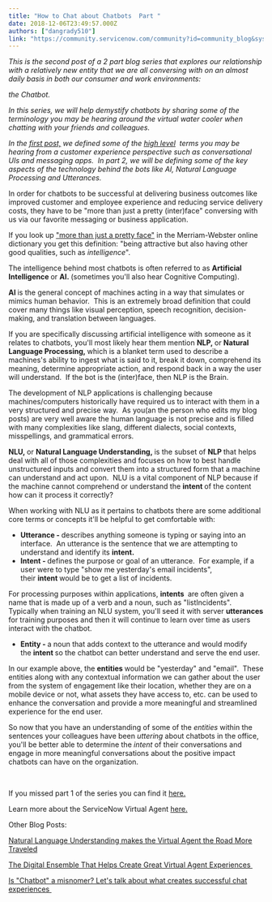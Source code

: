 ```yaml
---
title: "How to Chat about Chatbots  Part "
date: 2018-12-06T23:49:57.000Z
authors: ["dangrady510"]
link: "https://community.servicenow.com/community?id=community_blog&sys_id=3811fdd8dbd26308656a5583ca9619a8"
---
```

<p><em>This is the second post of a 2 part blog series that explores our relationship with a relatively new entity that we are all conversing with on an almost daily basis in both our consumer and work environments:</em></p>
<p><em>the Chatbot.</em></p>
<p><em>In this series, we will help demystify chatbots by sharing some of the terminology you may be hearing around the virtual water cooler when chatting with your friends and colleagues.</em></p>
<p><em>In the <a href="community?id&#61;community_blog&amp;sys_id&#61;6c675dcddb21a300fa192183ca9619b1" target="_blank" rel="noopener noreferrer nofollow">first post,</a> we defined some of the <span style="text-decoration: underline;">high level</span>  terms you may be hearing from a customer experience perspective such as conversational UIs and messaging apps.  In part 2, we will be defining some of the key aspects of the technology behind the bots like AI, Natural Language Processing and Utterances.</em></p>
<p>In order for chatbots to be successful at delivering business outcomes like improved customer and employee experience and reducing service delivery costs, they have to be &#34;more than just a pretty (inter)face&#34; conversing with us via our favorite messaging or business application.</p>
<p>If you look up <a href="https://www.merriam-webster.com/dictionary/more%20than%20just%20a%20pretty%20face" target="_blank" rel="noopener noreferrer nofollow">&#34;more than just a pretty face&#34;</a> in the Merriam-Webster online dictionary you get this definition: &#34;being attractive but also having other good qualities, such as <em>intelligence</em>&#34;. </p>
<p>The intelligence behind most chatbots is often referred to as <strong>Artificial Intelligence </strong>or <strong>AI. </strong>(sometimes you&#39;ll also hear Cognitive Computing).</p>
<p><strong>AI </strong>is the general concept of machines acting in a way that simulates or mimics human behavior.  This is an extremely broad definition that could cover many things like visual perception, speech recognition, decision-making, and translation between languages. </p>
<p>If you are specifically discussing artificial intelligence with someone as it relates to chatbots, you&#39;ll most likely hear them mention <strong>NLP, </strong>or <strong>Natural Language Processing, </strong>which is a blanket term used to describe a machines&#39;s ability to ingest what is said to it, break it down, comprehend its meaning, determine appropriate action, and respond back in a way the user will understand.  If the bot is the (inter)face, then NLP is the Brain.</p>
<p>The development of NLP applications is challenging because machines/computers historically have required us to interact with them in a very structured and precise way.  As you(an the person who edits my blog posts) are very well aware the human language is not precise and is filled with many complexities like slang, different dialects, social contexts, misspellings, and grammatical errors.</p>
<p><strong>NLU, </strong>or <strong>Natural Language Understanding, </strong>is the subset of <strong>NLP </strong>that helps deal with all of those complexities and focuses on how to best handle unstructured inputs and convert them into a structured form that a machine can understand and act upon.  NLU is a vital component of NLP because if the machine cannot comprehend or understand the <strong>intent </strong>of the content how can it process it correctly?</p>
<p>When working with NLU as it pertains to chatbots there are some additional core terms or concepts it&#39;ll be helpful to get comfortable with:</p>
<ul><li><strong>Utterance - </strong>describes anything someone is typing or saying into an interface.  An utterance is the sentence that we are attempting to understand and identify its <strong>intent.</strong></li><li><strong>Intent - </strong>defines the purpose or goal of an utterance.  For example, if a user were to type &#34;show me yesterday&#39;s email incidents&#34;, their <strong>intent </strong>would be to get a list of incidents.</li></ul>
<p>For processing purposes within applications, <strong>intents </strong> are often given a name that is made up of a verb and a noun, such as &#34;listIncidents&#34;.  Typically when training an NLU system, you&#39;ll seed it with server <strong>utterances</strong> for training purposes and then it will continue to learn over time as users interact with the chatbot.</p>
<ul><li><strong>Entity - </strong>a noun that adds context to the utterance and would modify the <strong>intent </strong>so the chatbot can better understand and serve the end user.</li></ul>
<p>In our example above, the <strong>entities </strong>would be &#34;yesterday&#34; and &#34;email&#34;.  These entities along with any contextual information we can gather about the user from the system of engagement like their location, whether they are on a mobile device or not, what assets they have access to, etc. can be used to enhance the conversation and provide a more meaningful and streamlined experience for the end user.</p>
<p>So now that you have an understanding of some of the <em>entities </em>within the sentences your colleagues have been <em>uttering </em>about chatbots in the office, you&#39;ll be better able to determine the <em>intent </em>of their conversations and engage in more meaningful conversations about the positive impact chatbots can have on the organization.</p>
<p> </p>
<p>If you missed part 1 of the series you can find it <a href="community?id&#61;community_blog&amp;sys_id&#61;6c675dcddb21a300fa192183ca9619b1" target="_blank" rel="noopener noreferrer nofollow">here.</a></p>
<p>Learn more about the ServiceNow Virtual Agent <a href="https://www.servicenow.com/products/virtual-agent.html" target="_blank" rel="noopener noreferrer nofollow">here.</a></p>
<p>Other Blog Posts:</p>
<p><a href="https://community.servicenow.com/community?id&#61;community_blog&amp;sys_id&#61;cf6dc676dbd00cd013b5fb2439961959" target="_blank" rel="noopener noreferrer nofollow">Natural Language Understanding makes the Virtual Agent the Road More Traveled</a></p>
<p><a href="https://community.servicenow.com/community?id&#61;community_blog&amp;sys_id&#61;5993d805dbbd770c4819fb243996191e" target="_blank" rel="noopener noreferrer nofollow">The Digital Ensemble That Helps Create Great Virtual Agent Experiences </a></p>
<p><a href="https://community.servicenow.com/community?id&#61;community_blog&amp;sys_id&#61;18165c08db967fc09540e15b8a9619f2" target="_blank" rel="noopener noreferrer nofollow">Is &#34;Chatbot&#34; a misnomer? Let&#39;s talk about what creates successful chat experiences </a></p>
<p> </p>